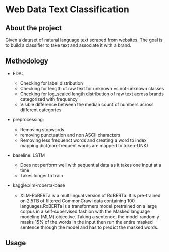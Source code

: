 # Web Data Text Classification

## About the project

Given a dataset of natural language text scraped from websites. The goal is to build a classifier to take text and
associate it with a brand.

## Methodology
* EDA: 
    * Checking for label distribution
    * Checking for length of raw text for unknown vs not-unknown classes
    * Checking for log_scaled length distribution of raw text across brands categorized with frequency
    * Visible difference between the median count of numbers across different categories
    
* preprocessing:
    * Removing stopwords
    * removing punctuation and non ASCII characters
    * Removing less frequenct words and creating a word to index mapping dict(non-frequent words are mapped to token-UNK)

* baseline: LSTM
    * Does not perform well with sequential data as it takes one input at a time
    * Takes longer to train
* kaggle:xlm-roberta-base
    * XLM-RoBERTa is a multilingual version of RoBERTa. It is pre-trained on 2.5TB of filtered CommonCrawl data containing 100 languages.RoBERTa is a transformers model pretrained on a large corpus in a self-supervised fashion with the Masked language modeling (MLM) objective. Taking a sentence, the model randomly masks 15% of the words in the input then run the entire masked sentence through the model and has to predict the masked words.
    
## Usage

